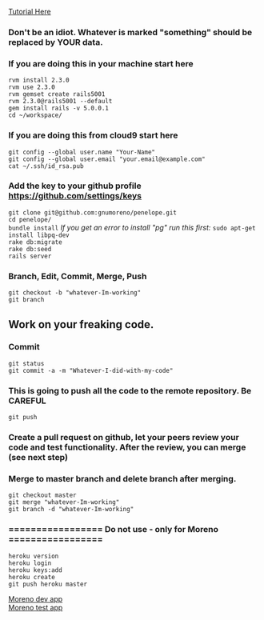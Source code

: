 [Tutorial Here](https://www.railstutorial.org/book/beginning#cha-beginning)
### Don't be an idiot. Whatever is marked "something" should be replaced by YOUR data.

### If you are doing this in your machine start here

 `rvm install 2.3.0`  
`rvm use 2.3.0`  
`rvm gemset create rails5001`  
`rvm 2.3.0@rails5001 --default`  
`gem install rails -v 5.0.0.1`  
`cd ~/workspace/`  

### If you are doing this from cloud9 start here


`git config --global user.name "Your-Name"`  
`git config --global user.email "your.email@example.com"`  
`cat ~/.ssh/id_rsa.pub`  

### Add the key to your github profile https://github.com/settings/keys

`git clone git@github.com:gnumoreno/penelope.git`  
`cd penelope/`  
`bundle install` *If you get an error to install "pg" run this first:* `sudo apt-get install libpq-dev`  
`rake db:migrate`  
`rake db:seed`  
`rails server`  

### Branch, Edit, Commit, Merge, Push

`git checkout -b "whatever-Im-working"`  
`git branch`  

## Work on your freaking code.

### Commit

`git status`  
`git commit -a -m "Whatever-I-did-with-my-code"`  

### This is going to push all the code to the remote repository. Be CAREFUL
`git push`  

### Create a pull request on github, let your peers review your code and test functionality. After the review, you can merge (see next step)

### Merge to master branch and delete branch after merging.
`git checkout master`  
`git merge "whatever-Im-working"`  
`git branch -d "whatever-Im-working"`  


### ================= Do not use - only for Moreno =================
`heroku version`  
`heroku login`  
`heroku keys:add`  
`heroku create`  
`git push heroku master`  

[Moreno dev app](https://penelope-gnumoreno.c9users.io/)  
[Moreno test app](https://lit-garden-89375.herokuapp.com/)

